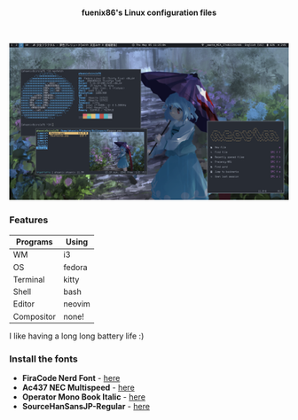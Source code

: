<h2></h2><br>

<p align="center">
    <b>fuenix86's Linux configuration files</b>
</p>

<h2></h2><br>

<div align="center">
    <img src="rice.png" alt="Rice Preview">
</div>

### Features
| Programs   | Using             |
| ---------- | ----------------- |
| WM         | i3                |
| OS         | fedora            |
| Terminal   | kitty             |
| Shell      | bash              |
| Editor     | neovim            |
| Compositor | none!             |

I like having a long long battery life :)

### Install the fonts
+ **FiraCode Nerd Font** - [here](https://github.com/ryanoasis/nerd-fonts/blob/master/patched-fonts/FiraCode/Regular/complete/Fira%20Code%20Regular%20Nerd%20Font%20Complete%20Mono.ttf)
+ **Ac437 NEC Multispeed** - [here](https://int10h.org/oldschool-pc-fonts/fontlist/font?nec_multispeed)
+ **Operator Mono Book Italic** - [here](https://fontsfree.net/operator-mono-book-italic-2-font-download.html)
+ **SourceHanSansJP-Regular** - [here](https://pkgs.org/search/?q=sourcehans)
